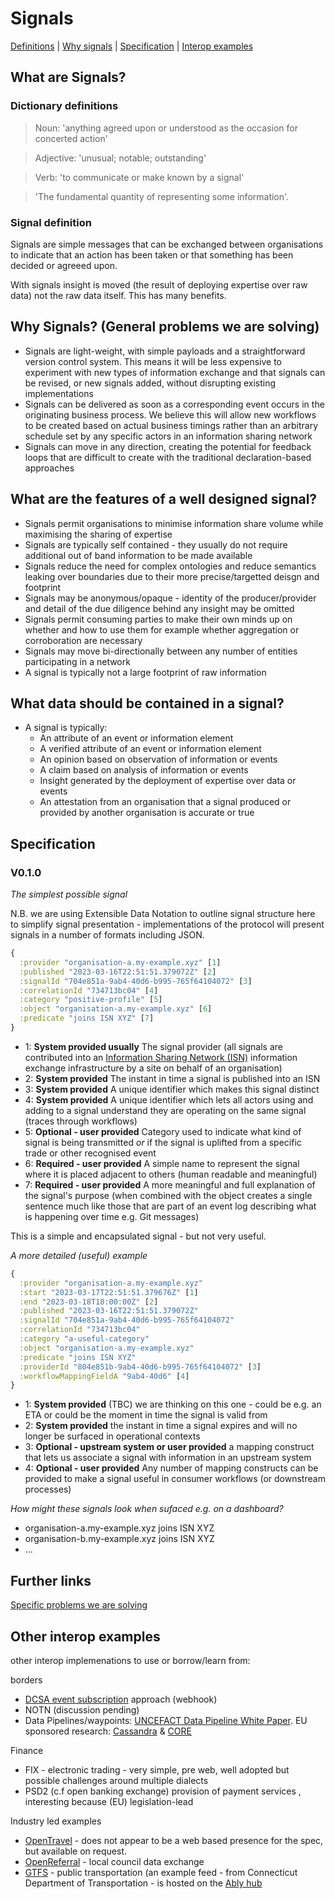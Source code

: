 # Signals
[Definitions](#dictionary-definitions) |
[Why signals](#why-signals-general-problems-we-are-solving) |
[Specification](#specification) |
[Interop examples](#other-interop-examples)

## What are Signals?

### Dictionary definitions

> Noun: 'anything agreed upon or understood as the occasion for concerted action'

> Adjective: 'unusual; notable; outstanding'

> Verb: 'to communicate or make known by a signal'

> 'The fundamental quantity of representing some information'.

### Signal definition

Signals are simple messages that can be exchanged between organisations to indicate that an action has been taken or that something has been decided or agreeed upon.

With signals insight is moved (the result of deploying expertise over raw data) not the raw data itself. This has many benefits.

## Why Signals? (General problems we are solving)

* Signals are light-weight, with simple payloads and a straightforward version control system. This means it will be less expensive to experiment with new types of information exchange and that signals can be revised, or new signals added, without disrupting existing implementations 
* Signals can be delivered as soon as a corresponding event occurs in the originating business process.  We believe this will allow new workflows to be created based on actual business timings rather than an arbitrary schedule set by any specific actors in an information sharing network
* Signals can move in any direction, creating the potential for feedback loops that are difficult to create with the traditional declaration-based approaches

## What are the features of a well designed signal?
- Signals permit organisations to minimise information share volume while maximising the sharing of expertise
- Signals are typically self contained - they usually do not require additional out of band information to be made available
- Signals reduce the need for complex ontologies and reduce semantics leaking over boundaries due to their more precise/targetted deisgn and footprint
- Signals may be anonymous/opaque - identity of the producer/provider and detail of the due diligence behind any insight may be omitted
- Signals permit consuming parties to make their own minds up on whether and how to use them for example whether aggregation or corroboration are necessary
- Signals may move bi-directionally between any number of entities participating in a network
- A signal is typically not a large footprint of raw information

## What data should be contained in a signal?
- A signal is typically:
  - An attribute of an event or information element
  - A verified attribute of an event or information element
  - An opinion based on observation of information or events
  - A claim based on analysis of information or events
  - Insight generated by the deployment of expertise over data or events
  - An attestation from an organisation that a signal produced or provided by another organisation is accurate or true

## Specification

### V0.1.0

*The simplest possible signal*

N.B. we are using Extensible Data Notation to outline signal structure here to simplify signal presentation - implementations of the protocol will present signals in a number of formats including JSON.

```clojure
{
  :provider "organisation-a.my-example.xyz" [1]
  :published "2023-03-16T22:51:51.379072Z" [2]
  :signalId "704e851a-9ab4-40d6-b995-765f64104072" [3]
  :correlationId "734713bc04" [4]
  :category "positive-profile" [5]
  :object "organisation-a.my-example.xyz" [6]
  :predicate "joins ISN XYZ" [7]
}
```

- 1: **System provided usually** The signal provider (all signals are contributed into an [Information Sharing Network (ISN)](https://github.com/information-sharing-networks/.github/blob/main/glossary.md#information-sharing-network-isn) information exchange infrastructure by a site on behalf of an organisation)
- 2: **System provided** The instant in time a signal is published into an ISN
- 3: **System provided** A unique identifier which makes this signal distinct
- 4: **System provided** A unique identifier which lets all actors using and adding to a signal understand they are operating on the same signal (traces through workflows)
- 5: **Optional - user provided** Category used to indicate what kind of signal is being transmitted _or_ if the signal is uplifted from a specific trade or other recognised event
- 6: **Required - user provided** A simple name to represent the signal where it is placed adjacent to others (human readable and meaningful)
- 7: **Required - user provided** A more meaningful and full explanation of the signal's purpose (when combined with the object creates a single sentence much like those that are part of an event log describing what is happening over time e.g. Git messages)

This is a simple and encapsulated signal - but not very useful.

*A more detailed (useful) example*

```clojure
{
  :provider "organisation-a.my-example.xyz"
  :start "2023-03-17T22:51:51.379676Z" [1]
  :end "2023-03-18T18:00:00Z" [2]
  :published "2023-03-16T22:51:51.379072Z"
  :signalId "704e851a-9ab4-40d6-b995-765f64104072"
  :correlationId "734713bc04"
  :category "a-useful-category"
  :object "organisation-a.my-example.xyz"
  :predicate "joins ISN XYZ"
  :providerId "804e851b-9ab4-40d6-b995-765f64104072" [3]
  :workflowMappingFieldA "9ab4-40d6" [4]
}
```
- 1: **System provided** (TBC) we are thinking on this one - could be e.g. an ETA or could be the moment in time the signal is valid from
- 2: **System provided** the instant in time a signal expires and will no longer be surfaced in operational contexts
- 3: **Optional - upstream system or user provided** a mapping construct that lets us associate a signal with information in an upstream system
- 4: **Optional - user provided** Any number of mapping constructs can be provided to make a signal useful in consumer workflows (or downstream processes)

*How might these signals look when sufaced e.g. on a dashboard?*

- organisation-a.my-example.xyz joins ISN XYZ
- organisation-b.my-example.xyz joins ISN XYZ
- ...


## Further links

[Specific problems we are solving](https://github.com/information-sharing-networks/signals/blob/main/problems-we-are-solving.md)

## Other interop examples
other interop implemenations to use or borrow/learn from:

borders
* [DCSA event subscription](https://app.swaggerhub.com/apis/dcsaorg/DCSA_EBL/2.0.0-Beta-2#/Shipping%20Instructions/get_v2_shipping_instructions__shippingInstructionReference_) approach (webhook)  
* NOTN (discussion pending)
* Data Pipelines/waypoints:  [UNCEFACT Data Pipeline White Paper](https://unece.org/fileadmin/DAM/cefact/GuidanceMaterials/WhitePaperDataPipeline_Eng.pdf).  EU sponsored research: [Cassandra](https://cordis.europa.eu/project/id/261795) & [CORE](http://www.coreproject.eu/resources.aspx?filter=6073)

Finance
* FIX - electronic trading  - very simple, pre web, well adopted but possible challenges around multiple dialects
* PSD2 (c.f open banking exchange)  provision of payment services , interesting because (EU) legislation-lead

Industry led examples
* [OpenTravel](https://opentravel.org/) - does not appear to be a web based presence for the spec, but available on request.
* [OpenReferral](https://openreferraluk.org/about-standard) - local council data exchange 
* [GTFS](https://github.com/google/transit/tree/master/gtfs-realtime/spec/en) - public transportation (an example feed - from Connecticut Department of Transportation - is hosted on the [Ably hub](https://ably.com/hub/cttransit/gtfsr)

